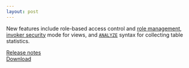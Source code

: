 ```yaml
---
layout: post
---
```


New features include role-based access control and 
[role management](https://prestosql.io/docs/current/sql/create-role.html), 
[invoker security](https://prestosql.io/docs/current/sql/create-view.html#security)
mode for views, and [`ANALYZE`](https://prestosql.io/docs/current/sql/analyze.html)
syntax for collecting table statistics.

[Release notes](https://prestosql.io/docs/current/release/release-301.html)   
[Download](https://prestosql.io/download.html)

